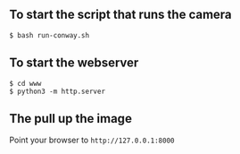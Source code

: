 ## To start the script that runs the camera

```
$ bash run-conway.sh
```

## To start the webserver

```
$ cd www
$ python3 -m http.server
```

## The pull up the image

Point your browser to `http://127.0.0.1:8000`

